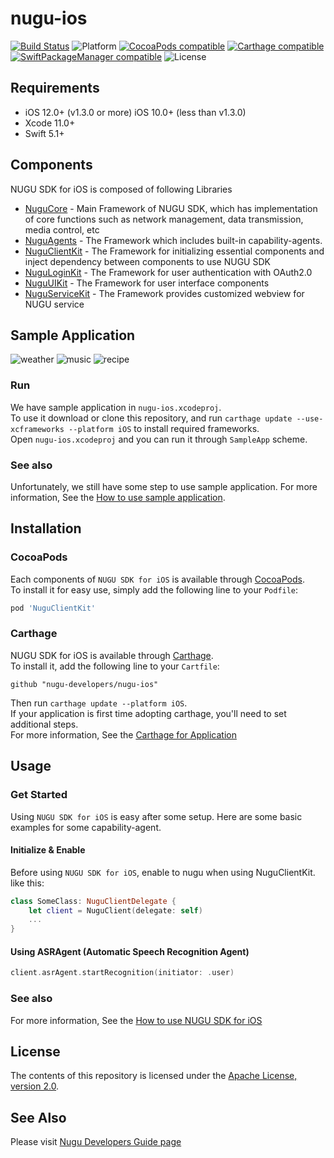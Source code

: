 # nugu-ios
[![Build Status](https://travis-ci.org/nugu-developers/nugu-ios.svg?branch=master)](https://travis-ci.org/nugu-developers/nugu-ios)
![Platform](https://img.shields.io/badge/platform-iOS-999999)
[![CocoaPods compatible](https://img.shields.io/cocoapods/v/NuguClientKit)](https://github.com/nugu-developers/nugu-ios)
[![Carthage compatible](https://img.shields.io/badge/Carthage-compatible-4BC51D.svg?style=flat)](https://github.com/Carthage/Carthage)
[![SwiftPackageManager compatible](https://img.shields.io/badge/Swift%20Package%20Manager-compatible-brightgreen.svg?style=flat)](https://github.com/apple/swift-package-manager)
![License](https://img.shields.io/github/license/nugu-developers/nugu-ios)

## Requirements
- iOS 12.0+ (v1.3.0 or more) iOS 10.0+ (less than v1.3.0)
- Xcode 11.0+
- Swift 5.1+

## Components
NUGU SDK for iOS is composed of following Libraries 
- [NuguCore](NuguCore/) - Main Framework of NUGU SDK, which has implementation of core functions such as network management, data transmission, media control, etc
- [NuguAgents](NuguAgents/) - The Framework which includes built-in capability-agents.
- [NuguClientKit](NuguClientKit/) - The Framework for initializing essential components and inject dependency between components to use NUGU SDK
- [NuguLoginKit](NuguLoginKit/) - The Framework for user authentication with OAuth2.0
- [NuguUIKit](NuguUIKit/) - The Framework for user interface components
- [NuguServiceKit](NuguServiceKit/) - The Framework provides customized webview for NUGU service

## Sample Application

![weather](https://user-images.githubusercontent.com/27002493/130915894-ec5f953a-c508-49a7-bd40-18ee043d6fc9.gif)
![music](https://user-images.githubusercontent.com/27002493/130915908-877a961f-81da-4a39-b0a1-b28f3bb45e9f.gif)
![recipe](https://user-images.githubusercontent.com/27002493/130918712-8c51bf66-b103-4989-b77a-72a386e3ffb4.gif)


### Run
We have sample application in `nugu-ios.xcodeproj`.  
To use it download or clone this repository, and run `carthage update --use-xcframeworks --platform iOS` to install required frameworks.  
Open `nugu-ios.xcodeproj` and you can run it through `SampleApp` scheme.

### See also
Unfortunately, we still have some step to use sample application.
For more information, See the [How to use sample application](https://github.com/nugu-developers/nugu-ios/wiki/How-to-use-sample-application).

## Installation

### CocoaPods
Each components of `NUGU SDK for iOS` is available through [CocoaPods](https://cocoapods.org).  
To install it for easy use, simply add the following line to your `Podfile`:  

```ruby
pod 'NuguClientKit'
```

### Carthage
NUGU SDK for iOS is available through [Carthage](https://github.com/Carthage/Carthage).  
To install it, add the following line to your `Cartfile`:  

```
github "nugu-developers/nugu-ios"
```

Then run `carthage update --platform iOS`.  
If your application is first time adopting carthage, you'll need to set additional steps.  
For more information, See the [Carthage for Application](https://github.com/Carthage/Carthage#adding-frameworks-to-an-application)  

## Usage

### Get Started
Using `NUGU SDK for iOS` is easy after some setup.
Here are some basic examples for some capability-agent.
#### Initialize & Enable
Before using `NUGU SDK for iOS`, enable to nugu when using NuguClientKit. like this:
```swift 
class SomeClass: NuguClientDelegate {
    let client = NuguClient(delegate: self)
    ...
}
```

#### Using ASRAgent (Automatic Speech Recognition Agent)
```swift
client.asrAgent.startRecognition(initiator: .user)
```

### See also
For more information, See the [How to use NUGU SDK for iOS](https://github.com/nugu-developers/nugu-ios/wiki/How-to-use-NUGU-SDK-for-iOS)

## License
The contents of this repository is licensed under the
[Apache License, version 2.0](http://www.apache.org/licenses/LICENSE-2.0).

## See Also
Please visit [Nugu Developers Guide page](https://developers-doc.nugu.co.kr/nugu-sdk/platform/ios)
